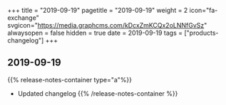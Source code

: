 +++
title = "2019-09-19"
pagetitle = "2019-09-19"
weight = 2
icon="fa-exchange"
svgicon="https://media.graphcms.com/kDcxZmKCQx2oLNNfGvSz"
alwaysopen = false
hidden = true
date = 2019-09-19
tags = ["products-changelog"]
+++

## 2019-09-19
{{% release-notes-container type="a"%}}
- Updated changelog
{{% /release-notes-container %}}
